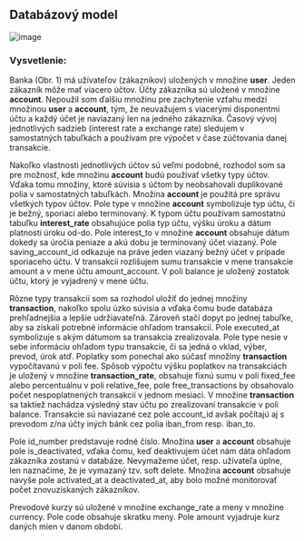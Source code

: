 ## Databázový model
![image](https://user-images.githubusercontent.com/19654413/197392745-9fdeca37-d5f8-4bd3-9bee-d410b97891cd.png)

### Vysvetlenie:
  Banka (Obr. 1) má užívateľov (zákazníkov) uložených v množine **user**. Jeden zákazník môže mať viacero 
účtov. Účty zákazníka sú uložené v množine **account**. Nepoužil som ďalšiu množinu pre zachytenie vzťahu medzi 
množinou **user** a **account**, tým, že neuvažujem s viacerými disponentmi účtu a každý účet je naviazaný len na 
jedného zákazníka. Časový vývoj jednotlivých sadzieb (interest rate a exchange rate) sledujem v samostatných 
tabuľkách a používam pre výpočet v čase zúčtovania danej transakcie.

  Nakoľko vlastnosti jednotlivých účtov sú veľmi podobné, rozhodol som sa pre možnosť, kde množinu **account**
budú používať všetky typy účtov. Vďaka tomu množiny, ktoré súvisia s účtom by neobsahovali duplikované polia
v samostatných tabuľkách. Množina **account** je použitá pre správu všetkých typov účtov. Pole type v množine
**account** symbolizuje typ účtu, či je bežný, sporiaci alebo terminovaný. K typom účtu používam samostatnú tabuľku 
**interest_rate** obsahujúce polia typ účtu, výšku úroku a dátum platnosti úroku od-do. Pole interest_to v množine 
**account** obsahuje dátum dokedy sa úročia peniaze a akú dobu je termínovaný účet viazaný. Pole 
saving_account_id odkazuje na práve jeden viazaný bežný účet v prípade sporiaceho účtu. V transakcii rozlišujem 
sumu transakcie v mene transakcie amount a v mene účtu amount_account. V poli balance je uložený zostatok 
účtu, ktorý je vyjadrený v mene účtu.

  Rôzne typy transakcií som sa rozhodol uložiť do jednej množiny **transaction**, nakoľko spolu úzko súvisia a 
vďaka čomu bude databáza prehľadnejšia a lepšie udržiavateľná. Zároveň stačí dopyt po jednej tabuľke, aby sa 
získali potrebné informácie ohľadom transakcií. Pole executed_at symbolizuje s akým dátumom sa transakcia 
zrealizovala. Pole type nesie v sebe informáciu ohľadom typu transakcie, či sa jedná o vklad, výber, prevod, úrok
atď. Poplatky som ponechal ako súčasť množiny **transaction** vypočítavanú v poli fee. Spôsob výpočtu výšku 
poplatkov na transakciách je uložený v množine **transaction_rate**, obsahuje fixnú sumu v poli fixed_fee alebo 
percentuálnu v poli relative_fee, pole free_transactions by obsahovalo počet nespoplatnených transakcií 
v jednom mesiaci. V množine **transaction** sa taktiež nachádza výsledný stav účtu po zrealizovaní transakcie v poli 
balance. Transakcie sú naviazané cez pole account_id avšak počítajú aj s prevodom z/na účty iných bánk cez polia 
iban_from resp. iban_to.

  Pole id_number predstavuje rodné číslo. Množina **user** a **account** obsahuje pole is_deactivated, vďaka
čomu, keď deaktivujem účet nám dáta ohľadom zákazníka zostanú v databáze. Nevymažeme účet, resp. užívateľa
úplne, len naznačíme, že je vymazaný tzv. soft delete. Množina **account** obsahuje navyše pole activated_at a 
deactivated_at, aby bolo možné monitorovať počet znovuzískaných zákazníkov.

  Prevodové kurzy sú uložené v množine exchange_rate a meny v množine currency. Pole code obsahuje 
skratku meny. Pole amount vyjadruje kurz daných mien v danom období.
